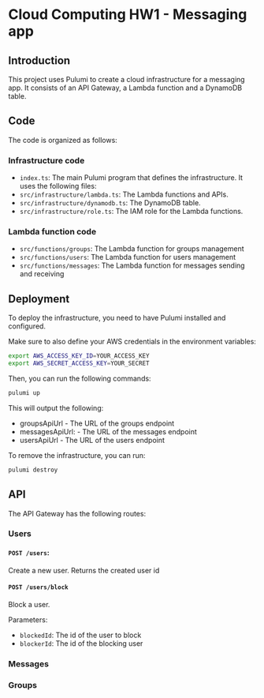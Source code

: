 # Cloud Computing HW1 - Messaging app

## Introduction

This project uses Pulumi to create a cloud infrastructure for a messaging app.
It consists of an API Gateway, a Lambda function and a DynamoDB table.

## Code

The code is organized as follows:

### Infrastructure code
- `index.ts`: The main Pulumi program that defines the infrastructure. It uses the following files:
- `src/infrastructure/lambda.ts`: The Lambda functions and APIs.
- `src/infrastructure/dynamodb.ts`: The DynamoDB table.
- `src/infrastructure/role.ts`: The IAM role for the Lambda functions.

### Lambda function code
- `src/functions/groups`: The Lambda function for groups management
- `src/functions/users`: The Lambda function for users management
- `src/functions/messages`: The Lambda function for messages sending and receiving

## Deployment

To deploy the infrastructure, you need to have Pulumi installed and configured.

Make sure to also define your AWS credentials in the environment variables:

```bash
export AWS_ACCESS_KEY_ID=YOUR_ACCESS_KEY
export AWS_SECRET_ACCESS_KEY=YOUR_SECRET
```

Then, you can run the following commands:

```bash
pulumi up
```

This will output the following:
- groupsApiUrl - The URL of the groups endpoint
- messagesApiUrl: - The URL of the messages endpoint
- usersApiUrl - The URL of the users endpoint

To remove the infrastructure, you can run:

```bash
pulumi destroy
```

## API

The API Gateway has the following routes:

### Users

#### `POST /users`: 
Create a new user. Returns the created user id

#### `POST /users/block`

Block a user.

Parameters:
- `blockedId`: The id of the user to block
- `blockerId`: The id of the blocking user

### Messages

### Groups
